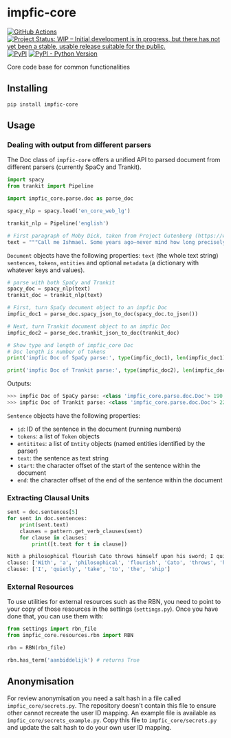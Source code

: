# impfic-core

[![GitHub Actions](https://github.com/impact-and-fiction/impfic-core/workflows/tests/badge.svg)](https://github.com/impact-and-fiction/impfic-core/actions)
[![Project Status: WIP – Initial development is in progress, but there has not yet been a stable, usable release suitable for the public.](https://www.repostatus.org/badges/latest/wip.svg)](https://www.repostatus.org/#wip)
[![PyPI](https://img.shields.io/pypi/v/impfic-core)](https://pypi.org/project/impfic-core/)
[![PyPI - Python Version](https://img.shields.io/pypi/pyversions/impfic-core)](https://pypi.org/project/impfic-core/)

Core code base for common functionalities

## Installing

```shell
pip install impfic-core
```


## Usage

### Dealing with output from different parsers

The Doc class of `impfic-core` offers a unified API to parsed document from different parsers (currently SpaCy and Trankit).

```python
import spacy
from trankit import Pipeline

import impfic_core.parse.doc as parse_doc

spacy_nlp = spacy.load('en_core_web_lg')

trankit_nlp = Pipeline('english')

# First paragraph of Moby Dick, taken from Project Gutenberg (https://www.gutenberg.org/cache/epub/2701/pg2701-images.html)
text = """Call me Ishmael. Some years ago—never mind how long precisely—having little or no money in my purse, and nothing particular to interest me on shore, I thought I would sail about a little and see the watery part of the world. It is a way I have of driving off the spleen and regulating the circulation. Whenever I find myself growing grim about the mouth; whenever it is a damp, drizzly November in my soul; whenever I find myself involuntarily pausing before coffin warehouses, and bringing up the rear of every funeral I meet; and especially whenever my hypos get such an upper hand of me, that it requires a strong moral principle to prevent me from deliberately stepping into the street, and methodically knocking people’s hats off—then, I account it high time to get to sea as soon as I can. This is my substitute for pistol and ball. With a philosophical flourish Cato throws himself upon his sword; I quietly take to the ship. There is nothing surprising in this. If they but knew it, almost all men in their degree, some time or other, cherish very nearly the same feelings towards the ocean with me."""
```

`Document` objects have the following properties: `text` (the whole text string) `sentences`, `tokens`, `entities` and optional `metadata` (a dictionary with whatever keys and values).

```python
# parse with both SpaCy and Trankit
spacy_doc = spacy_nlp(text)
trankit_doc = trankit_nlp(text)

# First, turn SpaCy document object to an impfic Doc
impfic_doc1 = parse_doc.spacy_json_to_doc(spacy_doc.to_json())

# Next, turn Trankit document object to an impfic Doc
impfic_doc2 = parse_doc.trankit_json_to_doc(trankit_doc)

# Show type and length of impfic_core Doc
# Doc length is number of tokens
print('impfic Doc of SpaCy parse:', type(impfic_doc1), len(impfic_doc1))

print('impfic Doc of Trankit parse:', type(impfic_doc2), len(impfic_doc2))
```

Outputs:
```python
>>> impfic Doc of SpaCy parse: <class 'impfic_core.parse.doc.Doc'> 190
>>> impfic Doc of Trankit parse: <class 'impfic_core.parse.doc.Doc'> 226
```

`Sentence` objects have the following properties:

- `id`: ID of the sentence in the document (running numbers)
- `tokens`: a list of `Token` objects
- `entitites`: a list of `Entity` objects (named entities identified by the parser)
- `text`: the sentence as text string 
- `start`: the character offset of the start of the sentence within the document
- `end`: the character offset of the end of the sentence within the document

### Extracting Clausal Units

```python
sent = doc.sentences[5]
for sent in doc.sentences:
    print(sent.text)
    clauses = pattern.get_verb_clauses(sent)
    for clause in clauses:
        print([t.text for t in clause])
```

```python
With a philosophical flourish Cato throws himself upon his sword; I quietly take to the ship.
clause: ['With', 'a', 'philosophical', 'flourish', 'Cato', 'throws', 'himself', 'upon', 'his', 'sword', ';', '.']
clause: ['I', 'quietly', 'take', 'to', 'the', 'ship']
```


### External Resources

To use utilities for external resources such as the RBN, you need to point to your copy of those resources 
in the settings (`settings.py`). Once you have done that, you can use them with:

```python
from settings import rbn_file
from impfic_core.resources.rbn import RBN

rbn = RBN(rbn_file)

rbn.has_term('aanbiddelijk') # returns True
```

## Anonymisation

For review anonymisation you need a salt hash in a file called `impfic_core/secrets.py`. The repository doesn't contain this file to ensure other cannot recreate the user ID mapping. 
An example file is available as `impfic_core/secrets_example.py`. Copy this file to `impfic_core/secrets.py` and update the salt hash to do your own user ID mapping.

